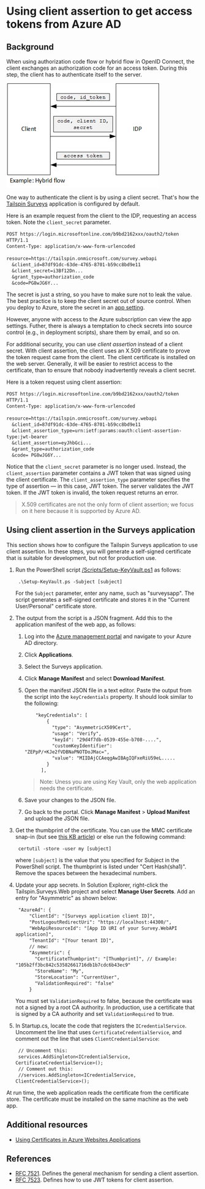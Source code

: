 # Using client assertion to get access tokens from Azure AD

## Background

When using authorization code flow or hybrid flow in OpenID Connect, the client exchanges an authorization code for an access token. During this step, the client has to authenticate itself to the server.

![Client secret](../media/client-assertion/client-secret.png)

One way to authenticate the client is by using a client secret. That's how the [Tailspin Surveys](../02-tailspin-scenario.md) application is configured by default.

Here is an example request from the client to the IDP, requesting an access token. Note the `client_secret` parameter.

    POST https://login.microsoftonline.com/b9bd2162xxx/oauth2/token HTTP/1.1
    Content-Type: application/x-www-form-urlencoded

    resource=https://tailspin.onmicrosoft.com/survey.webapi
      &client_id=87df91dc-63de-4765-8701-b59cc8bd9e11
      &client_secret=i3Bf12Dn...
      &grant_type=authorization_code
      &code=PG8wJG6Y...

The secret is just a string, so you have to make sure not to leak the value. The best practice is to keep the client secret out of source control. When you deploy to Azure, store the secret in an [app setting](https://azure.microsoft.com/en-us/documentation/articles/web-sites-configure/).

However, anyone with access to the Azure subscription can view the app settings. Futher, there is always a temptation to check secrets into source control (e.g., in deployment scripts), share them by email, and so on.

For additional security, you can use _client assertion_ instead of a client secret. With client assertion, the client uses an X.509 certificate to prove the token request came from the client. The client certificate is installed on the web server. Generally, it will be easier to restrict access to the certificate, than to ensure that nobody inadvertently reveals a client secret.

Here is a token request using client assertion:

    POST https://login.microsoftonline.com/b9bd2162xxx/oauth2/token HTTP/1.1
    Content-Type: application/x-www-form-urlencoded

    resource=https://tailspin.onmicrosoft.com/survey.webapi
      &client_id=87df91dc-63de-4765-8701-b59cc8bd9e11
      &client_assertion_type=urn:ietf:params:oauth:client-assertion-type:jwt-bearer
      &client_assertion=eyJhbGci...
      &grant_type=authorization_code
      &code= PG8wJG6Y...

Notice that the `client_secret` parameter is no longer used. Instead, the `client_assertion` parameter contains a JWT token that was signed using the client certificate. The `client_assertion_type` parameter specifies the type of assertion &mdash; in this case, JWT token. The server validates the JWT token. If the JWT token is invalid, the token request returns an error.

> X.509 certificates are not the only form of client assertion; we focus on it here because it is supported by Azure AD.

## Using client assertion in the Surveys application

This section shows how to configure the Tailspin Surveys application to use client assertion. In these steps, you will generate a self-signed certificate that is suitable for development, but not for production use.

1. Run the PowerShell script [/Scripts/Setup-KeyVault.ps1](https://github.com/mspnp/multitenant-saas-guidance/blob/master/scripts/Setup-KeyVault.ps1) as follows:
 
        .\Setup-KeyVault.ps -Subject [subject]

    For the `Subject` parameter, enter any name, such as "surveysapp". The script generates a self-signed certificate and stores it in the "Current User/Personal" certificate store.

2. The output from the script is a JSON fragment. Add this to the application manifest of the web app, as follows:

    1. Log into the [Azure management portal](https://github.comhttps://manage.windowsazure.com) and navigate to your Azure AD directory.

    2. Click **Applications**.

    3. Select the Surveys application.

    4.	Click **Manage Manifest** and select **Download Manifest**.

    5.	Open the manifest JSON file in a text editor. Paste the output from the script into the `keyCredentials` property. It should look similar to the following:

                "keyCredentials": [
                    {
                      "type": "AsymmetricX509Cert",
                      "usage": "Verify",
                      "keyId": "29d4f7db-0539-455e-b708-....",
                      "customKeyIdentifier": "ZEPpP/+KJe2fVDBNaPNOTDoJMac=",
                      "value": "MIIDAjCCAeqgAwIBAgIQFxeRiU59eL.....
                    }
                  ],

        > Note: Uness you are using Key Vault, only the web application needs the certificate.

    6.	Save your changes to the JSON file.

    7.	Go back to the portal. Click **Manage Manifest** > **Upload Manifest** and upload the JSON file.

3. Get the thumbprint of the certificate. You can use the MMC certificate snap-in (but see [this KB article](https://support.microsoft.com/en-us/kb/2023835)) or else run the following command:

        certutil -store -user my [subject]

    where `[subject]` is the value that you specified for Subject in the PowerShell script. The thumbprint is listed under "Cert Hash(sha1)". Remove the spaces between the hexadecimal numbers.

4. Update your app secrets. In Solution Explorer, right-click the Tailspin.Surveys.Web project and select **Manage User Secrets**. Add an entry for "Asymmetric" as shown below:

        "AzureAd": {
            "ClientId": "[Surveys application client ID]",
            "PostLogoutRedirectUri": "https://localhost:44300/",
            "WebApiResourceId": "[App ID URI of your Survey.WebAPI application]",
            "TenantId": "[Your tenant ID]",
            // new:
            "Asymmetric": {
              "CertificateThumbprint": "[Thumbprint]", // Example: "105b2ff3bc842c53582661716db1b7cdc6b43ec9"
              "StoreName": "My",
              "StoreLocation": "CurrentUser",
              "ValidationRequired": "false"
            }

    You must set `ValidationRequired` to false, because the certificate was not a signed by a root CA authority. In production, use a certificate that is signed by a CA authority and set `ValidationRequired` to true. 

5. In Startup.cs, locate the code that registers the `ICredentialService`. Uncomment the line that uses `CertificateCredentialService`, and comment out the line that uses `ClientCredentialService`:

        // Uncomment this:
        services.AddSingleton<ICredentialService, CertificateCredentialService>();
        // Comment out this:
        //services.AddSingleton<ICredentialService, ClientCredentialService>();

At run time, the web application reads the certificate from the certificate store. The certificate must be installed on the same machine as the web app.

## Additional resources

- [Using Certificates in Azure Websites Applications](https://azure.microsoft.com/en-us/blog/using-certificates-in-azure-websites-applications/)

## References

- [RFC 7521](https://tools.ietf.org/html/rfc7521). Defines the general mechanism for sending a client assertion.
- [RFC 7523](https://tools.ietf.org/html/rfc7523). Defines how to use JWT tokens for client assertion.

